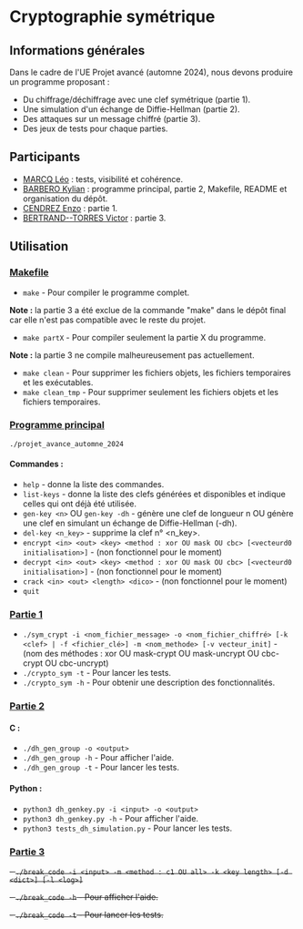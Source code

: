 # Cryptographie symétrique
## Informations générales
Dans le cadre de l'UE Projet avancé (automne 2024), nous devons produire un programme proposant :
- Du chiffrage/déchiffrage avec une clef symétrique (partie 1).
- Une simulation d'un échange de Diffie-Hellman (partie 2).
- Des attaques sur un message chiffré (partie 3).
- Des jeux de tests pour chaque parties.


## Participants
- [MARCQ Léo](https://github.com/chouettchouett) : tests, visibilité et cohérence.
- [BARBERO Kylian](https://github.com/kylian-bbo) : programme principal, partie 2, Makefile, README et organisation du dépôt.
- [CENDREZ Enzo](https://github.com/MKZenit) : partie 1.
- [BERTRAND--TORRES Victor](https://github.com/victorgh31) : partie 3.

## Utilisation
### [Makefile](Makefile)
- `make` - Pour compiler le programme complet.

**Note :** la partie 3 a été exclue de la commande "make" dans le dépôt final car elle n'est pas compatible avec le reste du projet.
- `make partX` - Pour compiler seulement la partie X du programme.

**Note :** la partie 3 ne compile malheureusement pas actuellement.
- `make clean` - Pour supprimer les fichiers objets, les fichiers temporaires et les exécutables.
- `make clean_tmp` - Pour supprimer seulement les fichiers objets et les fichiers temporaires.

### [Programme principal](src/main.c)
`./projet_avance_automne_2024`

#### Commandes :
- `help` - donne la liste des commandes.
- `list-keys` - donne la liste des clefs générées et disponibles et indique celles qui ont déjà été utilisée.
- `gen-key <n>` OU `gen-key -dh` - génère une clef de longueur n OU génère une clef en simulant un échange de Diffie-Hellman (-dh).
- `del-key <n_key>` - supprime la clef n° <n_key>.
- `encrypt <in> <out> <key> <method : xor OU mask OU cbc> [<vecteurd0 initialisation>]` - (non fonctionnel pour le moment)
- `decrypt <in> <out> <key> <method : xor OU mask OU cbc> [<vecteurd0 initialisation>]` - (non fonctionnel pour le moment)
- `crack <in> <out> <length> <dico>` - (non fonctionnel pour le moment)
- `quit`

### [Partie 1](src/Partie1)
- `./sym_crypt -i <nom_fichier_message> -o <nom_fichier_chiffré> [-k <clef> | -f <fichier_clé>] -m <nom_methode> [-v vecteur_init]` - (nom des méthodes : xor OU mask-crypt OU mask-uncrypt OU cbc-crypt OU cbc-uncrypt)
- `./crypto_sym -t` - Pour lancer les tests.
- `./crypto_sym -h` - Pour obtenir une description des fonctionnalités.

### [Partie 2](src/Partie2)
#### C :
- `./dh_gen_group -o <output>`
- `./dh_gen_group -h` - Pour afficher l'aide.
- `./dh_gen_group -t` - Pour lancer les tests.

#### Python :
- `python3 dh_genkey.py -i <input> -o <output>`
- `python3 dh_genkey.py -h` - Pour afficher l'aide.
- `python3 tests_dh_simulation.py` - Pour lancer les tests.

### [Partie 3](src/Partie3)
~~- `./break_code -i <input> -m <method : c1 OU all> -k <key length> [-d <dict>] [-l <log>]`~~

~~- `./break_code -h` - Pour afficher l'aide.~~

~~- `./break_code -t` - Pour lancer les tests.~~
